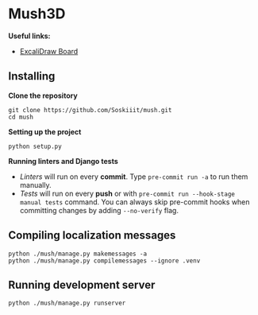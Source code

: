 # Mush3D

**Useful links:**
- [ExcaliDraw Board](https://excalidraw.com/#room=40d1ff70b3686a5c5b03,w6kdCY5a6fkLumdioki-Cg)

## Installing
**Clone the repository**
```
git clone https://github.com/Soskiiit/mush.git
cd mush
```

**Setting up the project**
```
python setup.py
```

**Running linters and Django tests**
- *Linters* will run on every **commit**. Type `pre-commit run -a` to run them manually.
- *Tests* will run on every **push** or with `pre-commit run --hook-stage manual tests` command.
You can always skip pre-commit hooks when committing changes by adding `--no-verify` flag.

## Compiling localization messages
```
python ./mush/manage.py makemessages -a
python ./mush/manage.py compilemessages --ignore .venv
```

## Running development server
```
python ./mush/manage.py runserver
```
